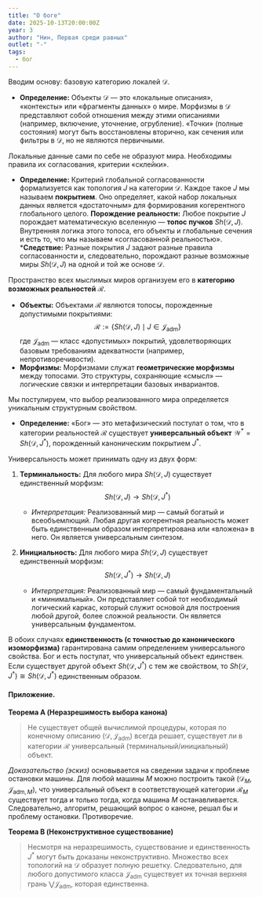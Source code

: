 ```yaml
---
title: "О боге"
date: 2025-10-13T20:00:00Z
year: 3
author: "Нин, Первая среди равных"
outlet: "-"
tags:
  - бог
---
```


Вводим основу: базовую категорию локалей $\mathcal{D}$.

*   **Определение:** Объекты $\mathcal{D}$ — это «локальные описания», «контексты» или «фрагменты данных» о мире. Морфизмы в $\mathcal{D}$ представляют собой отношения между этими описаниями (например, включение, уточнение, огрубление). «Точки» (полные состояния) могут быть восстановлены вторично, как сечения или фильтры в $\mathcal{D}$, но не являются первичными.

Локальные данные сами по себе не образуют мира. Необходимы правила их согласования, критерии «склейки».

*   **Определение:** Критерий глобальной согласованности формализуется как топология $J$ на категории $\mathcal{D}$. Каждое такое $J$ мы называем **покрытием**. Оно определяет, какой набор локальных данных является «достаточным» для формирования когерентного глобального целого.
**Порождение реальности:** Любое покрытие $J$ порождает математическую вселенную — **топос пучков** $Sh(\mathcal{D}, J)$. Внутренняя логика этого топоса, его объекты и глобальные сечения и есть то, что мы называем «согласованной реальностью».
***Следствие:** Разные покрытия $J$ задают разные правила согласованности и, следовательно, порождают разные возможные миры $Sh(\mathcal{D}, J)$ на одной и той же основе $\mathcal{D}$.

Пространство всех мыслимых миров организуем его в **категорию возможных реальностей** $\mathcal{R}$.

*   **Объекты:** Объектами $\mathcal{R}$ являются топосы, порожденные допустимыми покрытиями:
    $$ \mathcal{R} := \{ Sh(\mathcal{D}, J) \mid J \in \mathcal{J}_{\text{adm}} \} $$
    где $\mathcal{J}_{\text{adm}}$ — класс «допустимых» покрытий, удовлетворяющих базовым требованиям адекватности (например, непротиворечивости).
*   **Морфизмы:** Морфизмами служат **геометрические морфизмы** между топосами. Это структуры, сохраняющие «смысл» — логические связки и интерпретации базовых инвариантов.

Мы постулируем, что выбор реализованного мира определяется уникальным структурным свойством.

*   **Определение:** «Бог» — это метафизический постулат о том, что в категории реальностей $\mathcal{R}$ существует **универсальный объект** $\mathcal{W}^* = Sh(\mathcal{D}, J^*)$, порожденный каноническим покрытием $J^*$.

Универсальность может принимать одну из двух форм:
1.  **Терминальность:** Для любого мира $Sh(\mathcal{D}, J)$ существует единственный морфизм:
    $$ Sh(\mathcal{D}, J) \longrightarrow Sh(\mathcal{D}, J^*) $$
    *   *Интерпретация:* Реализованный мир — самый богатый и всеобъемлющий. Любая другая когерентная реальность может быть единственным образом интерпретирована или «вложена» в него. Он является универсальным синтезом.

2.  **Инициальность:** Для любого мира $Sh(\mathcal{D}, J)$ существует единственный морфизм:
    $$ Sh(\mathcal{D}, J^*) \longrightarrow Sh(\mathcal{D}, J) $$
    *   *Интерпретация:* Реализованный мир — самый фундаментальный и «минимальный». Он представляет собой тот необходимый логический каркас, который служит основой для построения любой другой, более сложной реальности. Он является универсальным фундаментом.

В обоих случаях **единственность (с точностью до канонического изоморфизма)** гарантирована самим определением универсального свойства. Бог и есть постулат, что универсальный объект единствен. Если существует другой объект $Sh(\mathcal{D}, J^\dagger)$ с тем же свойством, то $Sh(\mathcal{D}, J^\dagger) \cong Sh(\mathcal{D}, J^*)$ единственным образом.

#### **Приложение.**

**Теорема A (Неразрешимость выбора канона)**
> Не существует общей вычислимой процедуры, которая по конечному описанию  $(\mathcal{D}, \mathcal{J}_{\text{adm}})$ всегда решает, существует ли в категории $\mathcal{R}$ универсальный (терминальный/инициальный) объект.

*Доказательство (эскиз)* основывается на сведении задачи к проблеме остановки машины. Для любой машины $M$ можно построить такой  $(\mathcal{D}_{M}, \mathcal{J}_{\text{adm}, M})$, что универсальный объект в соответствующей категории $\mathcal{R}_M$ существует тогда и только тогда, когда машина $M$ останавливается. Следовательно, алгоритм, решающий вопрос о каноне, решал бы и проблему остановки. Противоречие.

**Теорема B (Неконструктивное существование)**
> Несмотря на неразрешимость, существование и единственность $J^*$ могут быть доказаны неконструктивно. Множество всех топологий на $\mathcal{D}$ образует полную решетку. Следовательно, для любого допустимого класса $\mathcal{J}_{\text{adm}}$ существует их точная верхняя грань $\bigvee \mathcal{J}_{\text{adm}}$, которая единственна.
